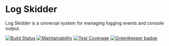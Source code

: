 # Log Skidder

Log Skidder is a universal system for managing logging events and console output.

[![Build Status](https://travis-ci.com/BadOPCode/log-skidder.svg?branch=master)](https://travis-ci.com/BadOPCode/log-skidder)
[![Maintainability](https://api.codeclimate.com/v1/badges/c350ca6004d344744fa3/maintainability)](https://codeclimate.com/github/BadOPCode/log-skidder/maintainability)
[![Test Coverage](https://api.codeclimate.com/v1/badges/c350ca6004d344744fa3/test_coverage)](https://codeclimate.com/github/BadOPCode/log-skidder/test_coverage) [![Greenkeeper badge](https://badges.greenkeeper.io/BadOPCode/log-skidder.svg)](https://greenkeeper.io/)